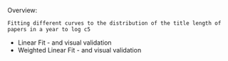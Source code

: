 
Overview:
    
    Fitting different curves to the distribution of the title length of papers in a year to log c5

- Linear Fit - and visual validation
- Weighted Linear Fit -  and visual validation 


